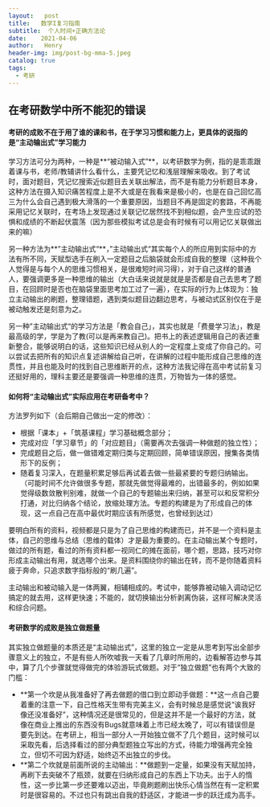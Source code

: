 ```yaml
---
layout:   post
title:   数学I复习指南
subtitle:  个人时间+正确方法论
date:    2021-04-06
author:   Henry
header-img: img/post-bg-mma-5.jpeg
catalog: true
tags:
  - 考研
---
```


## 在考研数学中所不能犯的错误
#### 考研的成败不在于用了谁的课和书，在于学习习惯和能力上，更具体的说指的是“主动输出式”学习能力
学习方法可分为两种，一种是**“被动输入式”**，以考研数学为例，指的是乖乖跟着课与书，老师/教辅讲什么看什么，主要凭记忆和浅层理解来吸收。到了考试时，面对题目，凭记忆搜索近似题目去关联出解法，而不是有能力分析题目本身，这种方法在摄入知识痛苦程度上是不大或是在我看来是极小的，也是在自己回忆高三为什么会自己遇到极大滑落的一个重要原因，当题目不再是固定的套路，不再能采用记忆关联时，在考场上发现通过关联记忆居然找不到相似题，会产生应试的恐惧和成绩的不断起伏震荡（因为那些模拟考试总是会有时候有可以用记忆关联做出来的嘛）

另一种方法为**”主动输出式“**，”主动输出式“其实每个人的所应用到实际中的方法有所不同，天赋型选手在刷入一定题目之后脑袋就会形成自我的整理（这种我个人觉得是与每个人的思维习惯相关，是很难短时间习得），对于自己这样的普通人，要强调更多是一种思维的输出（大白话来说就是就是是否都是自己去思考了题目，在回顾时是否也在脑袋里面思考加工过了一遍），在实际的行为上体现为：独立主动输出的刷题，整理错题，遇到类似题目边翻边思考，与被动式区别仅在于是被动触发还是刻意为之。

另一种”主动输出式“的学习方法是「教会自己」，其实也就是「费曼学习法」，教是最高级的学，学是为了教(可以是再来教自己)。把书上的表述逻辑用自己的表述重新整合，能够说明白的话，这些知识已经从别人的一定程度上变成了你自己的。可以尝试去把所有的知识点复述讲解给自己听，在讲解的过程中能形成自己思维的连贯性，并且也能及时的找到自己思维断开的点，这种方法我记得在高中考试前复习还挺好用的，理科主要还是要强调一种思维的连贯，万物皆为一体的感觉。

#### 如何将“主动输出式”实际应用在考研备考中？
方法罗列如下（会后期自己做出一定的修改）：
+ 根据「课本」+「筑基课程」学习基础概念部分；
+ 完成对应「学习章节」的「对应题目」（需要再次去强调一种做题的独立性）；
+ 完成题目之后，做一做错难定期归类与定期回顾，简单错误原因，搜集各类情形下的反例；
+ 随着复习深入，在题量积累足够后再试着去做一些最紧要的专题归纳输出。（可能时间不允许做很多专题，那就先做觉得最难的，出错最多的，例如如果觉得级数敛散判别难，就做一个自己的专题输出来归纳，甚至可以和反常积分打通，对比归纳各个结论，放缩处理方法。专题的构建是为了形成自己的体现，这一点自己在高中最优时期应该有所感觉，也曾经到达过）

要明白所有的资料，视频都是只是为了自己思维的构建而已，并不是一个资料是主体，自己的思维与总结（思维的载体）才是最为重要的。在主动输出某个专题时，做过的所有题，看过的所有资料都一视同仁的摊在面前，哪个题，思路，技巧对你形成主动输出有用，就选哪个出来。是资料围绕你的输出在转，而不是你随着资料疲于奔命，只追求数字指标般的“刷几遍”。

主动输出和被动输入是一体两翼，相辅相成的。考试中，能够靠被动输入调动记忆搞定的就去用，这样更快速；不能的，就切换输出分析剥离伪装，这样可解决灵活和综合问题。

#### 考研数学的成败是**独立做题量**
其实独立做题量的本质还是“主动输出式”，这里的独立一定是从思考到写出全部步骤意义上的独立，不是有些人所吹嘘我一天看了几章时所用的，边看解答边参与其中，算了几个步骤就觉得做完的体验游玩式做题。对于“独立做题”也有两个大致的门槛：
+ **第一个坎是从我准备好了再去做题的借口到立即动手做题：**这一点自己要着重的注意一下，自己性格天生带有完美主义，会有时候总是感觉说“诶我好像还没准备好”，这种情况还是很常见的，但是这并不是一个最好的方法，就像在商业上推出的东西没有Bugs就意味着上市已经太晚了，可以有错误但是要先到达。在考研上，相当一部分人一开始独立做不了几个题目，这时候可以采取先看，后选择看过的部分典型题独立写出的方式，待能力增强再完全独立，但切不可因为舒适，始终迈不出独立的步伐。
+ **第二个坎就是前面所说的主动输出：**做题到一定量，如果没有天赋加持，再刷下去突破不了瓶颈，就要在归纳形成自己的东西上下功夫。出于人的惰性，这一步比第一步还要难以迈出，毕竟刷题刷出快乐心情当然在有一定积累时是很容易的。不过也只有跳出自我的舒适区，才能进一步的跃迁成为高手。